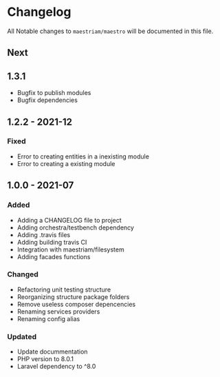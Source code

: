 # Changelog

All Notable changes to `maestriam/maestro` will be documented in this file.

## Next

## 1.3.1
- Bugfix to publish modules
- Bugfix dependencies

## 1.2.2 - 2021-12

### Fixed
- Error to creating entities in a inexisting module
- Error to creating a existing module

## 1.0.0 - 2021-07

### Added

- Adding a CHANGELOG file to project
- Adding orchestra/testbench dependency
- Adding .travis files
- Adding building travis CI
- Integration with maestriam/filesystem
- Adding facades functions

### Changed

- Refactoring unit testing structure 
- Reorganizing structure package folders
- Remove useless composer depencencies
- Renaming services providers
- Renaming config alias

### Updated

- Update docummentation 
- PHP version to 8.0.1
- Laravel dependency to ^8.0
